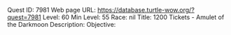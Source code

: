 Quest ID: 7981
Web page URL: https://database.turtle-wow.org/?quest=7981
Level: 60
Min Level: 55
Race: nil
Title: 1200 Tickets - Amulet of the Darkmoon
Description: 
Objective: 
